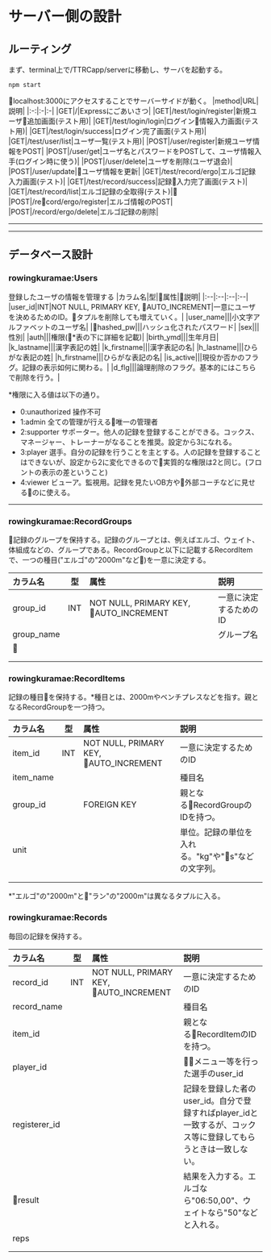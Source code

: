 # サーバー側の設計

## ルーティング
まず、terminal上で/TTRCapp/serverに移動し、サーバを起動する。
```
npm start
```
localhost:3000にアクセスすることでサーバーサイドが動く。
|method|URL|説明|
|:-:|:-|:-|
|GET|/|Expressにごあいさつ|
|GET|/test/login/register|新規ユーザ追加画面(テスト用)|
|GET|/test/login/login|ログイン情報入力画面(テスト用)|
|GET|/test/login/success|ログイン完了画面(テスト用)|
|GET|/test/user/list|ユーザ一覧(テスト用)|
|POST|/user/register|新規ユーザ情報をPOST|
|POST|/user/get|ユーザ名とパスワードをPOSTして、ユーザ情報入手(ログイン時に使う)|
|POST|/user/delete|ユーザを削除(ユーザ退会)|
|POST|/user/update|ユーザ情報を更新|
|GET|/test/record/ergo|エルゴ記録入力画面(テスト)|
|GET|/test/record/success|記録入力完了画面(テスト)|
|GET|/test/record/list|エルゴ記録の全取得(テスト)|
|POST|/record/ergo/register|エルゴ情報のPOST|
|POST|/record/ergo/delete|エルゴ記録の削除|

---
---

## データベース設計

### rowingkuramae:Users
登録したユーザの情報を管理する
|カラム名|型|属性|説明|
|:--|:--|:--|:--|
|user_id|INT|NOT NULL, PRIMARY KEY, AUTO_INCREMENT|一意にユーザを決めるためのID。タプルを削除しても増えていく。|
|user_name|||小文字アルファベットのユーザ名|
|hashed_pw|||ハッシュ化されたパスワード|
|sex|||性別|
|auth|||権限(*表の下に詳細を記載)|
|birth_ymd|||生年月日|
|k_lastname|||漢字表記の姓|
|k_firstname|||漢字表記の名|
|h_lastname|||ひらがな表記の姓|
|h_firstname|||ひらがな表記の名|
|is_active|||現役か否かのフラグ。記録の表示如何に関わる。|
|d_flg|||論理削除のフラグ。基本的にはこちらで削除を行う。|

*権限に入る値は以下の通り。
- 0:unauthorized 操作不可
- 1:admin 全ての管理が行える唯一の管理者
- 2:supporter サポーター。他人の記録を登録することができる。コックス、マネージャー、トレーナーがなることを推奨。設定から3になれる。
- 3:player 選手。自分の記録を行うことを主とする。人の記録を登録することはできないが、設定から2に変化できるので実質的な権限は2と同じ。(フロントの表示の差ということ)
- 4:viewer ビューア。監視用。記録を見たいOB方や外部コーチなどに見せるのに使える。

---

### rowingkuramae:RecordGroups
記録のグループを保持する。記録のグループとは、例えばエルゴ、ウェイト、体組成などの、グループである。RecordGroupと以下に記載するRecordItemで、一つの種目("エルゴ"の"2000m"など)を一意に決定する。

|カラム名|型|属性|説明|
|:--|:-:|:--|:--|
|group_id|INT|NOT NULL, PRIMARY KEY, AUTO_INCREMENT|一意に決定するためのID|
|group_name|||グループ名|
|||||
|||||
|||||

### rowingkuramae:RecordItems
記録の種目を保持する。*種目とは、2000mやベンチプレスなどを指す。親となるRecordGroupを一つ持つ。

|カラム名|型|属性|説明|
|:--|:-:|:--|:--|
|item_id|INT|NOT NULL, PRIMARY KEY, AUTO_INCREMENT|一意に決定するためのID|
|item_name|||種目名|
|group_id||FOREIGN KEY|親となるRecordGroupのIDを持つ。|
|unit|||単位。記録の単位を入れる。"kg"や"s"などの文字列。|
|||||
|||||

*"エルゴ"の"2000m"と"ラン"の"2000m"は異なるタプルに入る。

### rowingkuramae:Records
毎回の記録を保持する。

|カラム名|型|属性|説明|
|:--|:-:|:--|:--|
|record_id|INT|NOT NULL, PRIMARY KEY, AUTO_INCREMENT|一意に決定するためのID|
|record_name|||種目名|
|item_id|||親となるRecordItemのIDを持つ。|
|player_id|||メニュー等を行った選手のuser_id|
|registerer_id|||記録を登録した者のuser_id。自分で登録すればplayer_idと一致するが、コックス等に登録してもらうときは一致しない。|
|result|||結果を入力する。エルゴなら"06:50,00"、ウェイトなら"50"などと入れる。|
|reps||||
|||||
|||||
